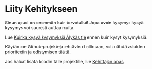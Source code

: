 # Liity Kehitykseen

Sinun apusi on enemmän kuin tervetullut! Jopa avoin kysymys kysyä kysymys voi suuresti auttaa muita.

Lue [Kuinka kysyä kysymyksiä Älykäs tie](http://www.catb.org/~esr/faqs/smart-questions.html) ennen kuin kysyt kysymyksiä.

Käytämme Github-projekteja tehtävien hallintaan, voit nähdä asioiden prioriteetin ja edistymisen [täältä](https://github.com/orgs/go-rod/projects/1).

Jos haluat lisätä koodin tälle projektille, lue [Kehittäjän opas](https://github.com/go-rod/rod/blob/master/.github/CONTRIBUTING.md)
